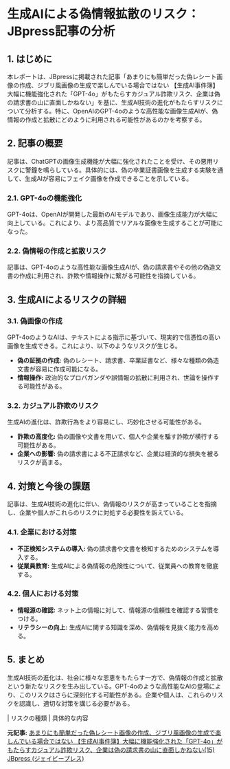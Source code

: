 # 生成AIによる偽情報拡散のリスク：JBpress記事の分析

## 1. はじめに

本レポートは、JBpressに掲載された記事「あまりにも簡単だった偽レシート画像の作成、ジブリ風画像の生成で楽しんでいる場合ではない 【生成AI事件簿】大幅に機能強化された「GPT-4o」がもたらすカジュアル詐欺リスク、企業は偽の請求書の山に直面しかねない」を基に、生成AI技術の進化がもたらすリスクについて分析する。特に、OpenAIのGPT-4oのような高性能な画像生成AIが、偽情報の作成と拡散にどのように利用される可能性があるのかを考察する。

## 2. 記事の概要

記事は、ChatGPTの画像生成機能が大幅に強化されたことを受け、その悪用リスクに警鐘を鳴らしている。具体的には、偽の卒業証書画像を生成する実験を通して、生成AIが容易にフェイク画像を作成できることを示している。

### 2.1. GPT-4oの機能強化

GPT-4oは、OpenAIが開発した最新のAIモデルであり、画像生成能力が大幅に向上している。これにより、より高品質でリアルな画像を生成することが可能になった。

### 2.2. 偽情報の作成と拡散リスク

記事は、GPT-4oのような高性能な画像生成AIが、偽の請求書やその他の偽造文書の作成に利用され、詐欺や情報操作に繋がる可能性を指摘している。

## 3. 生成AIによるリスクの詳細

### 3.1. 偽画像の作成

GPT-4oのようなAIは、テキストによる指示に基づいて、現実的で信憑性の高い画像を生成できる。これにより、以下のようなリスクが生じる。

* **偽の証拠の作成:** 偽のレシート、請求書、卒業証書など、様々な種類の偽造文書が容易に作成可能になる。
* **情報操作:** 政治的なプロパガンダや誤情報の拡散に利用され、世論を操作する可能性がある。

### 3.2. カジュアル詐欺のリスク

生成AIの進化は、詐欺行為をより容易にし、巧妙化させる可能性がある。

* **詐欺の高度化:** 偽の画像や文書を用いて、個人や企業を騙す詐欺が横行する可能性がある。
* **企業への影響:** 偽の請求書による不正請求など、企業は経済的な損失を被るリスクが高まる。

## 4. 対策と今後の課題

記事は、生成AI技術の進化に伴い、偽情報のリスクが高まっていることを指摘し、企業や個人がこれらのリスクに対処する必要性を訴えている。

### 4.1. 企業における対策

* **不正検知システムの導入:** 偽の請求書や文書を検知するためのシステムを導入する。
* **従業員教育:** 生成AIによる偽情報の危険性について、従業員への教育を徹底する。

### 4.2. 個人における対策

* **情報源の確認:** ネット上の情報に対して、情報源の信頼性を確認する習慣をつける。
* **リテラシーの向上:** 生成AIに関する知識を深め、偽情報を見抜く能力を高める。

## 5. まとめ

生成AI技術の進化は、社会に様々な恩恵をもたらす一方で、偽情報の作成と拡散という新たなリスクを生み出している。GPT-4oのような高性能なAIの登場により、このリスクはさらに深刻化する可能性がある。企業や個人は、これらのリスクを認識し、適切な対策を講じる必要がある。

| リスクの種類 | 具体的な内容 

**元記事:** [あまりにも簡単だった偽レシート画像の作成、ジブリ風画像の生成で楽しんでいる場合ではない 【生成AI事件簿】大幅に機能強化された「GPT-4o」がもたらすカジュアル詐欺リスク、企業は偽の請求書の山に直面しかねない(15) JBpress (ジェイビープレス)](https://jbpress.ismedia.jp/articles/-/87515)